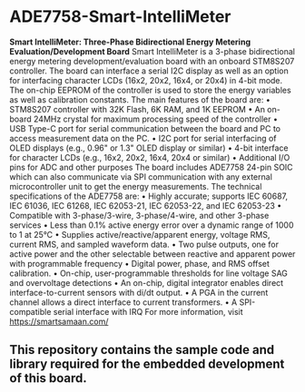 # ADE7758-Smart-IntelliMeter
**Smart IntelliMeter: Three-Phase Bidirectional Energy Metering Evaluation/Development Board**
Smart IntelliMeter is a 3-phase bidirectional energy metering development/evaluation board with an onboard STM8S207 controller. The board can interface a serial I2C display as well as an option for interfacing character LCDs (16x2, 20x2, 16x4, or 20x4) in 4-bit mode. The on-chip EEPROM of the controller is used to store the energy variables as well as calibration constants. The main features of the board are:
•	STM8S207 controller with 32K Flash, 6K RAM, and 1K EEPROM
•	An on-board 24MHz crystal for maximum processing speed of the controller
•	USB Type-C port for serial communication between the board and PC to access measurement data on the PC.
•	I2C port for serial interfacing of OLED displays (e.g., 0.96" or 1.3" OLED display or similar)
•	4-bit interface for character LCDs (e.g., 16x2, 20x2, 16x4, 20x4 or similar)
•	Additional I/O pins for ADC and other purposes
The board includes ADE7758 24-pin SOIC which can also communicate via SPI communication with any external microcontroller unit to get the energy measurements. The technical specifications of the ADE7758 are:
•	Highly accurate; supports IEC 60687, IEC 61036, IEC 61268, IEC 62053-21, IEC 62053-22, and IEC 62053-23
•	Compatible with 3-phase/3-wire, 3-phase/4-wire, and other 3-phase services
•	Less than 0.1% active energy error over a dynamic range of 1000 to 1 at 25°C
•	Supplies active/reactive/apparent energy, voltage RMS, current RMS, and sampled waveform data.
•	Two pulse outputs, one for active power and the other selectable between reactive and apparent power with programmable frequency
•	Digital power, phase, and RMS offset calibration.
•	On-chip, user-programmable thresholds for line voltage SAG and overvoltage detections
•	An on-chip, digital integrator enables direct interface-to-current sensors with di/dt output.
•	A PGA in the current channel allows a direct interface to current transformers.
•	A SPI-compatible serial interface with IRQ
For more information, visit https://smartsamaan.com/

## This repository contains the sample code and library required for the embedded development of this board. 
